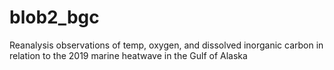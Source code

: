 # blob2_bgc
Reanalysis observations of temp, oxygen, and dissolved inorganic carbon in relation to the 2019 marine heatwave in the Gulf of Alaska
